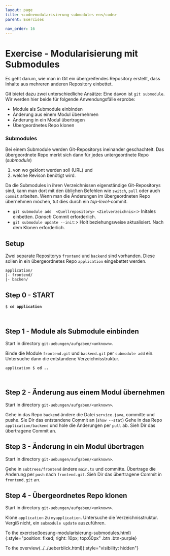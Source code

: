 ```yaml
---
layout: page
title: <code>modularisierung-submodules-en</code>
parent: Exercises

nav_order: 16
---
```

# Exercise - Modularisierung mit Submodules


Es geht darum, wie man in Git ein übergreifendes
Repository erstellt, dass Inhalte aus mehreren
anderen Repository einbettet.

Git bietet dazu zwei unterschiedliche Ansätze:
Eine davon ist `git submodule`.
Wir werden hier beide für folgende Anwendungsfälle erprobe:

* Module als Submodule einbinden
* Änderung aus einem Modul übernehmen
* Änderung in ein Modul übertragen
* Übergeordnetes Repo klonen

### Submodules

Bei einem Submodule werden Git-Repositorys ineinander geschachtelt.
Das übergeordnete Repo merkt sich dann für jedes untergeordnete Repo (*submodule*)


 1. von wo geklont werden soll (URL) und
 2. welche Revison benötigt wird.

Da die Submodules in ihren Verzeichnissen eigenständige Git-Repositorys sind,
kann man dort mit den üblichen Befehlen wie `switch`, `pull` oder auch `commit` arbeiten.
Wenn man die Änderungen im übergeordneten Repo übernehmen möchen,
tut dies durch ein *top-level*-commit.

 * `git submodule add  <Quellrepository> <Zielverzeichnis>`:> Initales einbetten. *Danach* Commit erforderlich.
 * `git submodule update --init`:> Holt beziehungsweise aktualisiert. Nach dem Klonen erforderlich. 



## Setup

Zwei separate Repositorys `frontend` und `backend` sind vorhanden.
Diese sollen in ein übergeordnetes Repo `application` eingebettet werden.

```
application/
|- frontend/
|- backen/
```

  

<h2>Step 0 - START <!-- UEB/Modularisierung mit Submodules/0 --></h2>


<pre><code>$ <b>cd application</b><br><br><br></code></pre>


<h2>Step 1 - Module als Submodule einbinden <!-- UEB/Modularisierung mit Submodules/1 --></h2>

Start in directory `git-uebungen/aufgaben/<unknown>`.

Binde die Module `frontend.git` und `backend.git`
per `submodule add` ein.
Untersuche dann die entstandene Verzeichnisstruktur.


<pre><code>application $ <b>cd ..</b><br><br><br></code></pre>


<h2>Step 2 - Änderung aus einem Modul übernehmen <!-- UEB/Modularisierung mit Submodules/2 --></h2>

Start in directory `git-uebungen/aufgaben/<unknown>`.

Gehe in das Repo `backend` ändere die Datei `service.java`, committe und pushe.
Sie Dir das entstandene Commit an (`show --stat`)
Gehe in das Repo `application/backend` und hole die Änderungen per `pull` ab.
Sieh Dir das übertragene Commit an.

<h2>Step 3 - Änderung in ein Modul übertragen <!-- UEB/Modularisierung mit Submodules/3 --></h2>

Start in directory `git-uebungen/aufgaben/<unknown>`.

Gehe in `subtrees/frontend` ändere `main.ts` und committe.
Übertrage die Änderung per `push` nach `frontend.git`.
Sieh Dir das übertragene Commit in `frontend.git` an.

<h2>Step 4 - Übergeordnetes Repo klonen <!-- UEB/Modularisierung mit Submodules/4 --></h2>

Start in directory `git-uebungen/aufgaben/<unknown>`.

Klone `application` zu `myapplication`.
Untersuche die Verzeichnisstruktur.
Vergiß nicht, ein `submodule update` auszuführen.

To the exercise(loesung-modularisierung-submodules.html){:style="position: fixed; right: 10px; top:60px" .btn .btn-purple}

To the overview(../../ueberblick.html){:style="visibility: hidden"}

